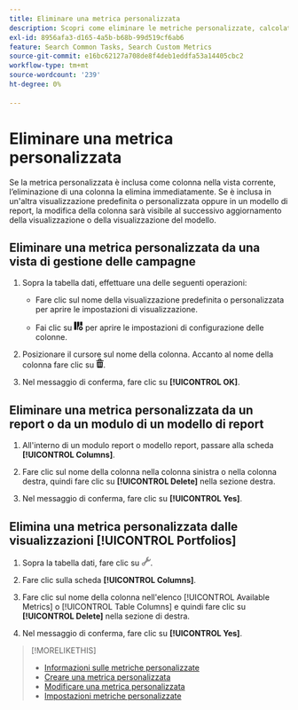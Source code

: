 ```yaml
---
title: Eliminare una metrica personalizzata
description: Scopri come eliminare le metriche personalizzate, calcolate dalle metriche standard.
exl-id: 8956afa3-d165-4a5b-b68b-99d519cf6ab6
feature: Search Common Tasks, Search Custom Metrics
source-git-commit: e16bc62127a708de8f4deb1eddfa53a14405cbc2
workflow-type: tm+mt
source-wordcount: '239'
ht-degree: 0%

---
```


# Eliminare una metrica personalizzata

Se la metrica personalizzata è inclusa come colonna nella vista corrente, l’eliminazione di una colonna la elimina immediatamente. Se è inclusa in un&#39;altra visualizzazione predefinita o personalizzata oppure in un modello di report, la modifica della colonna sarà visibile al successivo aggiornamento della visualizzazione o della visualizzazione del modello.

## Eliminare una metrica personalizzata da una vista di gestione delle campagne

1. Sopra la tabella dati, effettuare una delle seguenti operazioni:

   * Fare clic sul nome della visualizzazione predefinita o personalizzata per aprire le impostazioni di visualizzazione.

   * Fai clic su ![Colonne personalizzate](/help/search-social-commerce/assets/custom-columns.png "Colonne personalizzate") per aprire le impostazioni di configurazione delle colonne.

1. Posizionare il cursore sul nome della colonna. Accanto al nome della colonna fare clic su ![Elimina](/help/search-social-commerce/assets/delete.png "Elimina").

1. Nel messaggio di conferma, fare clic su **[!UICONTROL OK]**.

## Eliminare una metrica personalizzata da un report o da un modulo di un modello di report

1. All&#39;interno di un modulo report o modello report, passare alla scheda **[!UICONTROL Columns]**.

1. Fare clic sul nome della colonna nella colonna sinistra o nella colonna destra, quindi fare clic su **[!UICONTROL Delete]** nella sezione destra.

1. Nel messaggio di conferma, fare clic su **[!UICONTROL Yes]**.

## Elimina una metrica personalizzata dalle visualizzazioni [!UICONTROL Portfolios]

1. Sopra la tabella dati, fare clic su ![Modifica visualizzazione selezionata](/help/search-social-commerce/assets/view-settings.png "Modifica visualizzazione selezionata").

1. Fare clic sulla scheda **[!UICONTROL Columns]**.

1. Fare clic sul nome della colonna nell&#39;elenco [!UICONTROL Available Metrics] o [!UICONTROL Table Columns] e quindi fare clic su **[!UICONTROL Delete]** nella sezione di destra.

1. Nel messaggio di conferma, fare clic su **[!UICONTROL Yes]**.

>[!MORELIKETHIS]
>
>* [Informazioni sulle metriche personalizzate](custom-metric-about.md)
>* [Creare una metrica personalizzata](custom-metric-create.md)
>* [Modificare una metrica personalizzata](custom-metric-edit.md)
>* [Impostazioni metriche personalizzate](custom-metric-settings.md)
